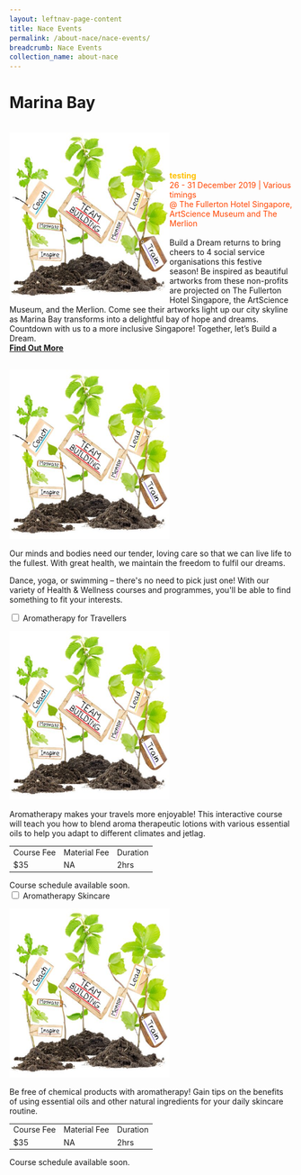 ```yaml
---
layout: leftnav-page-content
title: Nace Events
permalink: /about-nace/nace-events/
breadcrumb: Nace Events
collection_name: about-nace
---
```



# Marina Bay
<br> 
     <a href="/test/faq/"> <img src="/images/team.jpg" align="left" alt="team" style="width:285px;height:300px;"></a>
<br>
<br>
<br>
<br>
      <font color="orangered" style="color:#FFC000"><b>testing</b></font>
      <font color="orangered"><br>26 - 31 December 2019 | Various timings</font>
      <font color="orangered"><br> @ The Fullerton Hotel Singapore, ArtScience Museum and The Merlion </font>
      <br>
      <br>Build a Dream returns to bring cheers to 4 social service organisations this festive season! Be inspired as beautiful artworks from these non-profits are projected on The Fullerton Hotel Singapore, the ArtScience Museum, and the Merlion. Come see their artworks light up our city skyline as Marina Bay transforms into a delightful bay of hope and dreams.
Countdown with us to a more inclusive Singapore! Together, let’s Build a Dream.
      <font color="orangered"><b><br><a href="/test/faq/">Find Out More</a></b></font>
      <br>
      <br>




<div class="courseAccordion">
	<div class="cdDesc">
        <p><img src="/images/team.jpg" alt="team" style="width:285px;height:300px;"></p>
		<p>Our minds and bodies need our tender, loving care so that we can live life to the fullest. With great health, we maintain the freedom to fulfil our dreams.</p>
		<p>Dance, yoga, or swimming – there's no need to pick just one! With our variety of Health & Wellness courses and programmes, you'll be able to find something to fit your interests.</p>
    </div>
	<div class="row">
	  	<div class="col">
			<div class="tabs healthWellness">
				<div class="tab">
					<a name="aromatherapy-for-travellers"></a>  
					<input type="checkbox" id="chck1">
					<label class="tab-label" for="chck1">Aromatherapy for Travellers</label>
					<div class="tab-content">
						<div class="img-desc-container">
							<div class="img-container-left">
								<p><img src="/images/team.jpg" alt="team" style="width:285px;height:300px;"></p>
							</div>
							<div class="desc-container-right">
								<p>Aromatherapy makes your travels more enjoyable! This interactive course will teach you how to blend aroma therapeutic lotions with various essential oils to help you adapt to different climates and jetlag.</p>
							</div>
						</div>
					</div>
					<div class="tab-content">
						<div class="tbl-wrap"><table class="tbl">
							<tr>
								<td class="tbl-subhdr">Course Fee</td>
								<td class="tbl-subhdr">Material Fee</td>
								<td class="tbl-subhdr">Duration</td>
							</tr>
							<tr>
								<td class="tbl-conval">$35</td>
								<td class="tbl-conval">NA</td>
								<td class="tbl-conval">2hrs</td>
							</tr>
						</table></div>
					</div>
					<div class="tab-content">
			  			<div class="tbl-wrap">Course schedule available soon.</div>
					</div>
				</div>
				<div class="tab">
					<a name="aromatherapy-skincare"></a>  
					<input type="checkbox" id="chck2">
					<label class="tab-label" for="chck2">Aromatherapy Skincare</label>
					<div class="tab-content">
						<div class="img-desc-container">
							<div class="img-container-left">
								<p><img src="/images/team.jpg" alt="team" style="width:285px;height:300px;"></p>
							</div>
							<div class="desc-container-right">
								<p>Be free of chemical products with aromatherapy! Gain tips on the benefits of using essential oils and other natural ingredients for your daily skincare routine.</p>
							</div>
						</div>
					</div>
					<div class="tab-content">						
						<div class="tbl-wrap"><table class="tbl">
							<tr>
								<td class="tbl-subhdr">Course Fee</td>
								<td class="tbl-subhdr">Material Fee</td>
								<td class="tbl-subhdr">Duration</td>
							</tr>
							<tr>
								<td class="tbl-conval">$35</td>
								<td class="tbl-conval">NA</td>
								<td class="tbl-conval">2hrs</td>
							</tr>
						</table></div>
					</div>
					<div class="tab-content">
						<div class="tbl-wrap">Course schedule available soon.</div>
					</div>
				</div>
